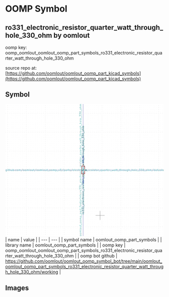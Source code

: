 # OOMP Symbol  
## ro331_electronic_resistor_quarter_watt_through_hole_330_ohm  by oomlout  
  
oomp key: oomp_oomlout_oomlout_oomp_part_symbols_ro331_electronic_resistor_quarter_watt_through_hole_330_ohm  
  
source repo at: [https://github.com/oomlout/oomlout_oomp_part_kicad_symbols](https://github.com/oomlout/oomlout_oomp_part_kicad_symbols)  
## Symbol  
  
[![working.png](working_600.png)](working.png)  
| name | value | 
| --- | --- | 
| symbol name | oomlout_oomp_part_symbols | 
| library name | oomlout_oomp_part_symbols | 
| oomp key | oomp_oomlout_oomlout_oomp_part_symbols_ro331_electronic_resistor_quarter_watt_through_hole_330_ohm | 
| oomp bot github | https://github.com/oomlout/oomlout_oomp_symbol_bot/tree/main/oomlout_oomlout_oomp_part_symbols_ro331_electronic_resistor_quarter_watt_through_hole_330_ohm/working | 
## Images  
